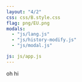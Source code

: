 ```yaml
---
layout: "4/2"
css: css/B.style.css
flag: png/EU.png
modals:
  - "js/lang.js"
  - "js/history-modify.js"
  - "js/modal.js"

js: js/app.js
---
```



oh hi
